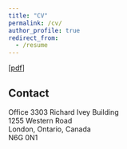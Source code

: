 ```yaml
---
title: "CV"
permalink: /cv/
author_profile: true
redirect_from:
  - /resume
---
```


[[pdf](https://bradhackinen.ca/files/BradHackinen_CV_2021-07.pdf)]

## Contact

Office 3303 Richard Ivey Building\
1255 Western Road\
London, Ontario, Canada\
N6G 0N1
